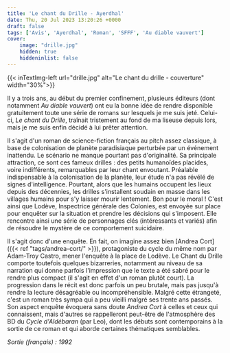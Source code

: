 ```yaml
---
title: 'Le chant du Drille - Ayerdhal'
date: Thu, 20 Jul 2023 13:20:26 +0000
draft: false
tags: ['Avis', 'Ayerdhal', 'Roman', 'SFFF', 'Au diable vauvert']
cover: 
    image: "drille.jpg"
    hidden: true
    hiddeninlist: false
---
```


{{< inTextImg-left url="drille.jpg" alt="Le chant du drille - couverture" width="30%">}}

Il y a trois ans, au début du premier confinement, plusieurs éditeurs (dont notamment _Au diable vauvert_) ont eu la bonne idée de rendre disponible gratuitement toute une série de romans sur lesquels je me suis jeté. Celui-ci, _Le chant du Drille_, traînait tristement au fond de ma liseuse depuis lors, mais je me suis enfin décidé à lui prêter attention.

Il s'agit d'un roman de science-fiction français au pitch assez classique, à base de colonisation de planète paradisiaque perturbée par un événement inattendu. Le scénario ne manque pourtant pas d'originalité. Sa principale attraction, ce sont ces fameux drilles : des petits humanoïdes placides, voire indifférents, remarquables par leur chant envoutant. Préalable indispensable à la colonisation de la planète, leur étude n'a pas révélé de signes d'intelligence. Pourtant, alors que les humains occupent les lieux depuis des décennies, les drilles s'installent soudain en masse dans les villages humains pour s'y laisser mourir lentement. Bon pour le moral ! C'est ainsi que Lodève, Inspectrice générale des Colonies, est envoyée sur place pour enquêter sur la situation et prendre les décisions qui s'imposent. Elle rencontre ainsi une série de personnages clés (intéressants et variés) afin de résoudre le mystère de ce comportement suicidaire.

Il s'agit donc d'une enquête. En fait, on imagine assez bien [Andrea Cort]({{< ref "tags/andrea-cort/" >}}), protagoniste du cycle du même nom par Adam-Troy Castro, mener l'enquête à la place de Lodève. Le Chant du Drille comporte toutefois quelques bizarreries, notamment au niveau de sa narration qui donne parfois l'impression que le texte a été sabré pour le rendre plus compact (il s'agit en effet d'un roman plutôt court). La progression dans le récit est donc parfois un peu brutale, mais pas jusqu'à rendre la lecture désagréable ou incompréhensible. Malgré cette étrangeté, c'est un roman très sympa qui a peu vieilli malgré ses trente ans passés. Son aspect enquête évoquera sans doute _Andrea Cort_ à celles et ceux qui connaissent, mais d'autres se rappelleront peut-être de l'atmosphère des BD du _Cycle d'Aldébaran_ (par Leo), dont les débuts sont contemporains à la sortie de ce roman et qui aborde certaines thématiques semblables.

_Sortie (français) : 1992_